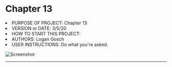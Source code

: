 # Chapter 13
<li>PURPOSE OF PROJECT: Chapter 13                   </li>
<li>VERSION or DATE: 3/5/20                          </li>
<li>HOW TO START THIS PROJECT:                       </li>
<li>AUTHORS: Logan Gosch                             </li>
<li>USER INSTRUCTIONS: Do what you're asked.         </li>

<p></p>

<img src="" alt="Screenshot">

<hr>
